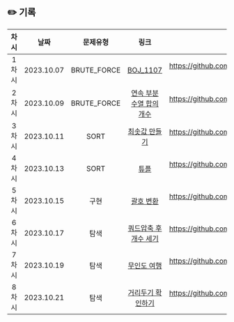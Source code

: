 ## ✏️ 기록   

| 차시  |    날짜    |  문제유형   |                                               링크                                                | 풀이 |
| :---: | :--------: | :---------: | :-----------------------------------------------------------------------------------------------: |:----:|
| 1차시 | 2023.10.07 | BRUTE_FORCE |                         [BOJ_1107](https://www.acmicpc.net/problem/1107)                          | https://github.com/AlgoLeadMe/AlgoLeadMe-1/pull/2 |
| 2차시 | 2023.10.09 | BRUTE_FORCE |   [연속 부분 수열 합의 개수](https://school.programmers.co.kr/learn/courses/30/lessons/131701)    | https://github.com/AlgoLeadMe/AlgoLeadMe-1/pull/5 |
| 3차시 | 2023.10.11 |    SORT     | [최솟값 만들기](https://school.programmers.co.kr/learn/courses/30/lessons/12941?language=python3) | https://github.com/AlgoLeadMe/AlgoLeadMe-1/pull/8 |
| 4차시 | 2023.10.13 |    SORT     |              [튜플](https://school.programmers.co.kr/learn/courses/30/lessons/64065)              | https://github.com/AlgoLeadMe/AlgoLeadMe-1/pull/9 |
| 5차시 | 2023.10.15 |    구현     |           [괄호 변환](https://school.programmers.co.kr/learn/courses/30/lessons/60058)            | https://github.com/AlgoLeadMe/AlgoLeadMe-1/pull/13 |
| 6차시 | 2023.10.17 |    탐색     |     [쿼드압축 후 개수 세기](https://school.programmers.co.kr/learn/courses/30/lessons/68936)      | https://github.com/AlgoLeadMe/AlgoLeadMe-1/pull/16 |
| 7차시 | 2023.10.19 |    탐색     |          [무인도 여행](https://school.programmers.co.kr/learn/courses/30/lessons/154540)          | https://github.com/AlgoLeadMe/AlgoLeadMe-1/pull/20 |
| 8차시 | 2023.10.21 |    탐색     |       [거리두기 확인하기](https://school.programmers.co.kr/learn/courses/30/lessons/81302)        | https://github.com/AlgoLeadMe/AlgoLeadMe-1/pull/22 |
